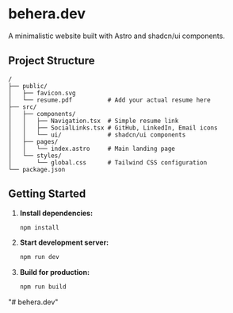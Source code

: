 # behera.dev

A minimalistic website built with Astro and shadcn/ui components.

## Project Structure

``` plaintext
/
├── public/
│   ├── favicon.svg
│   └── resume.pdf          # Add your actual resume here
├── src/
│   ├── components/
│   │   ├── Navigation.tsx  # Simple resume link
│   │   ├── SocialLinks.tsx # GitHub, LinkedIn, Email icons
│   │   └── ui/             # shadcn/ui components
│   ├── pages/
│   │   └── index.astro     # Main landing page
│   └── styles/
│       └── global.css      # Tailwind CSS configuration
└── package.json
```

## Getting Started

1. **Install dependencies:**

   ```bash
   npm install
   ```

2. **Start development server:**

   ```bash
   npm run dev
   ```

3. **Build for production:**

   ```bash
   npm run build
   ```
"# behera.dev" 
